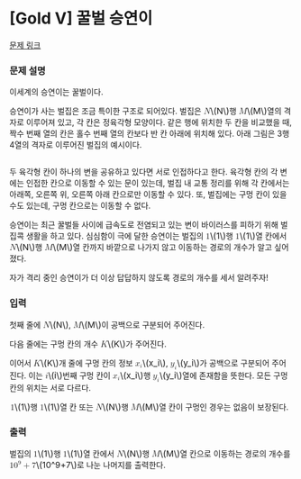 # [Gold V] 꿀벌 승연이

[문제 링크](https://www.acmicpc.net/problem/23083) 

### 문제 설명

<p>이세계의 승연이는 꿀벌이다.</p>

<p>승연이가 사는 벌집은 조금 특이한 구조로 되어있다. 벌집은 <mjx-container class="MathJax" jax="CHTML" style="font-size: 108.2%; position: relative;"><mjx-math class="MJX-TEX" aria-hidden="true"><mjx-mi class="mjx-i"><mjx-c class="mjx-c1D441 TEX-I"></mjx-c></mjx-mi></mjx-math><mjx-assistive-mml unselectable="on" display="inline"><math xmlns="http://www.w3.org/1998/Math/MathML"><mi>N</mi></math></mjx-assistive-mml><span aria-hidden="true" class="no-mathjax mjx-copytext">\(N\)</span></mjx-container>행 <mjx-container class="MathJax" jax="CHTML" style="font-size: 108.2%; position: relative;"><mjx-math class="MJX-TEX" aria-hidden="true"><mjx-mi class="mjx-i"><mjx-c class="mjx-c1D440 TEX-I"></mjx-c></mjx-mi></mjx-math><mjx-assistive-mml unselectable="on" display="inline"><math xmlns="http://www.w3.org/1998/Math/MathML"><mi>M</mi></math></mjx-assistive-mml><span aria-hidden="true" class="no-mathjax mjx-copytext">\(M\)</span></mjx-container>열의 격자로 이루어져 있고, 각 칸은 정육각형 모양이다. 같은 행에 위치한 두 칸을 비교했을 때, 짝수 번째 열의 칸은 홀수 번째 열의 칸보다 반 칸 아래에 위치해 있다. 아래 그림은 3행 4열의 격자로 이루어진 벌집의 예시이다.</p>

<p style="text-align: center;"><img alt="" src="https://upload.acmicpc.net/967ccd5c-9050-49bd-9eaa-72f713859381/-/preview/"></p>

<p>두 육각형 칸이 하나의 변을 공유하고 있다면 서로 인접하다고 한다. 육각형 칸의 각 변에는 인접한 칸으로 이동할 수 있는 문이 있는데, 벌집 내 교통 정리를 위해 각 칸에서는 아래쪽, 오른쪽 위, 오른쪽 아래 칸으로만 이동할 수 있다. 또, 벌집에는 구멍 칸이 있을 수도 있는데, 구멍 칸으로는 이동할 수 없다.</p>

<p>승연이는 최근 꿀벌들 사이에 급속도로 전염되고 있는 변이 바이러스를 피하기 위해 벌집콕 생활을 하고 있다. 심심함이 극에 달한 승연이는 벌집의 <mjx-container class="MathJax" jax="CHTML" style="font-size: 108.2%; position: relative;"><mjx-math class="MJX-TEX" aria-hidden="true"><mjx-mn class="mjx-n"><mjx-c class="mjx-c31"></mjx-c></mjx-mn></mjx-math><mjx-assistive-mml unselectable="on" display="inline"><math xmlns="http://www.w3.org/1998/Math/MathML"><mn>1</mn></math></mjx-assistive-mml><span aria-hidden="true" class="no-mathjax mjx-copytext">\(1\)</span></mjx-container>행 <mjx-container class="MathJax" jax="CHTML" style="font-size: 108.2%; position: relative;"><mjx-math class="MJX-TEX" aria-hidden="true"><mjx-mn class="mjx-n"><mjx-c class="mjx-c31"></mjx-c></mjx-mn></mjx-math><mjx-assistive-mml unselectable="on" display="inline"><math xmlns="http://www.w3.org/1998/Math/MathML"><mn>1</mn></math></mjx-assistive-mml><span aria-hidden="true" class="no-mathjax mjx-copytext">\(1\)</span></mjx-container>열 칸에서 <mjx-container class="MathJax" jax="CHTML" style="font-size: 108.2%; position: relative;"><mjx-math class="MJX-TEX" aria-hidden="true"><mjx-mi class="mjx-i"><mjx-c class="mjx-c1D441 TEX-I"></mjx-c></mjx-mi></mjx-math><mjx-assistive-mml unselectable="on" display="inline"><math xmlns="http://www.w3.org/1998/Math/MathML"><mi>N</mi></math></mjx-assistive-mml><span aria-hidden="true" class="no-mathjax mjx-copytext">\(N\)</span></mjx-container>행 <mjx-container class="MathJax" jax="CHTML" style="font-size: 108.2%; position: relative;"><mjx-math class="MJX-TEX" aria-hidden="true"><mjx-mi class="mjx-i"><mjx-c class="mjx-c1D440 TEX-I"></mjx-c></mjx-mi></mjx-math><mjx-assistive-mml unselectable="on" display="inline"><math xmlns="http://www.w3.org/1998/Math/MathML"><mi>M</mi></math></mjx-assistive-mml><span aria-hidden="true" class="no-mathjax mjx-copytext">\(M\)</span></mjx-container>열 칸까지 바깥으로 나가지 않고 이동하는 경로의 개수가 알고 싶어 졌다.</p>

<p>자가 격리 중인 승연이가 더 이상 답답하지 않도록 경로의 개수를 세서 알려주자!</p>

### 입력 

 <p>첫째 줄에 <mjx-container class="MathJax" jax="CHTML" style="font-size: 108.2%; position: relative;"><mjx-math class="MJX-TEX" aria-hidden="true"><mjx-mi class="mjx-i"><mjx-c class="mjx-c1D441 TEX-I"></mjx-c></mjx-mi></mjx-math><mjx-assistive-mml unselectable="on" display="inline"><math xmlns="http://www.w3.org/1998/Math/MathML"><mi>N</mi></math></mjx-assistive-mml><span aria-hidden="true" class="no-mathjax mjx-copytext">\(N\)</span></mjx-container>, <mjx-container class="MathJax" jax="CHTML" style="font-size: 108.2%; position: relative;"><mjx-math class="MJX-TEX" aria-hidden="true"><mjx-mi class="mjx-i"><mjx-c class="mjx-c1D440 TEX-I"></mjx-c></mjx-mi></mjx-math><mjx-assistive-mml unselectable="on" display="inline"><math xmlns="http://www.w3.org/1998/Math/MathML"><mi>M</mi></math></mjx-assistive-mml><span aria-hidden="true" class="no-mathjax mjx-copytext">\(M\)</span></mjx-container>이 공백으로 구분되어 주어진다.</p>

<p>다음 줄에는 구멍 칸의 개수 <mjx-container class="MathJax" jax="CHTML" style="font-size: 108.2%; position: relative;"><mjx-math class="MJX-TEX" aria-hidden="true"><mjx-mi class="mjx-i"><mjx-c class="mjx-c1D43E TEX-I"></mjx-c></mjx-mi></mjx-math><mjx-assistive-mml unselectable="on" display="inline"><math xmlns="http://www.w3.org/1998/Math/MathML"><mi>K</mi></math></mjx-assistive-mml><span aria-hidden="true" class="no-mathjax mjx-copytext">\(K\)</span></mjx-container>가 주어진다.</p>

<p>이어서 <mjx-container class="MathJax" jax="CHTML" style="font-size: 108.2%; position: relative;"><mjx-math class="MJX-TEX" aria-hidden="true"><mjx-mi class="mjx-i"><mjx-c class="mjx-c1D43E TEX-I"></mjx-c></mjx-mi></mjx-math><mjx-assistive-mml unselectable="on" display="inline"><math xmlns="http://www.w3.org/1998/Math/MathML"><mi>K</mi></math></mjx-assistive-mml><span aria-hidden="true" class="no-mathjax mjx-copytext">\(K\)</span></mjx-container>개 줄에 구멍 칸의 정보 <mjx-container class="MathJax" jax="CHTML" style="font-size: 108.2%; position: relative;"><mjx-math class="MJX-TEX" aria-hidden="true"><mjx-msub><mjx-mi class="mjx-i"><mjx-c class="mjx-c1D465 TEX-I"></mjx-c></mjx-mi><mjx-script style="vertical-align: -0.15em;"><mjx-mi class="mjx-i" size="s"><mjx-c class="mjx-c1D456 TEX-I"></mjx-c></mjx-mi></mjx-script></mjx-msub></mjx-math><mjx-assistive-mml unselectable="on" display="inline"><math xmlns="http://www.w3.org/1998/Math/MathML"><msub><mi>x</mi><mi>i</mi></msub></math></mjx-assistive-mml><span aria-hidden="true" class="no-mathjax mjx-copytext">\(x_i\)</span></mjx-container>, <mjx-container class="MathJax" jax="CHTML" style="font-size: 108.2%; position: relative;"><mjx-math class="MJX-TEX" aria-hidden="true"><mjx-msub><mjx-mi class="mjx-i"><mjx-c class="mjx-c1D466 TEX-I"></mjx-c></mjx-mi><mjx-script style="vertical-align: -0.15em;"><mjx-mi class="mjx-i" size="s"><mjx-c class="mjx-c1D456 TEX-I"></mjx-c></mjx-mi></mjx-script></mjx-msub></mjx-math><mjx-assistive-mml unselectable="on" display="inline"><math xmlns="http://www.w3.org/1998/Math/MathML"><msub><mi>y</mi><mi>i</mi></msub></math></mjx-assistive-mml><span aria-hidden="true" class="no-mathjax mjx-copytext">\(y_i\)</span></mjx-container>가 공백으로 구분되어 주어진다. 이는 <mjx-container class="MathJax" jax="CHTML" style="font-size: 108.2%; position: relative;"><mjx-math class="MJX-TEX" aria-hidden="true"><mjx-mi class="mjx-i"><mjx-c class="mjx-c1D456 TEX-I"></mjx-c></mjx-mi></mjx-math><mjx-assistive-mml unselectable="on" display="inline"><math xmlns="http://www.w3.org/1998/Math/MathML"><mi>i</mi></math></mjx-assistive-mml><span aria-hidden="true" class="no-mathjax mjx-copytext">\(i\)</span></mjx-container>번째 구멍 칸이 <mjx-container class="MathJax" jax="CHTML" style="font-size: 108.2%; position: relative;"><mjx-math class="MJX-TEX" aria-hidden="true"><mjx-msub><mjx-mi class="mjx-i"><mjx-c class="mjx-c1D465 TEX-I"></mjx-c></mjx-mi><mjx-script style="vertical-align: -0.15em;"><mjx-mi class="mjx-i" size="s"><mjx-c class="mjx-c1D456 TEX-I"></mjx-c></mjx-mi></mjx-script></mjx-msub></mjx-math><mjx-assistive-mml unselectable="on" display="inline"><math xmlns="http://www.w3.org/1998/Math/MathML"><msub><mi>x</mi><mi>i</mi></msub></math></mjx-assistive-mml><span aria-hidden="true" class="no-mathjax mjx-copytext">\(x_i\)</span></mjx-container>행 <mjx-container class="MathJax" jax="CHTML" style="font-size: 108.2%; position: relative;"><mjx-math class="MJX-TEX" aria-hidden="true"><mjx-msub><mjx-mi class="mjx-i"><mjx-c class="mjx-c1D466 TEX-I"></mjx-c></mjx-mi><mjx-script style="vertical-align: -0.15em;"><mjx-mi class="mjx-i" size="s"><mjx-c class="mjx-c1D456 TEX-I"></mjx-c></mjx-mi></mjx-script></mjx-msub></mjx-math><mjx-assistive-mml unselectable="on" display="inline"><math xmlns="http://www.w3.org/1998/Math/MathML"><msub><mi>y</mi><mi>i</mi></msub></math></mjx-assistive-mml><span aria-hidden="true" class="no-mathjax mjx-copytext">\(y_i\)</span></mjx-container>열에 존재함을 뜻한다. 모든 구멍 칸의 위치는 서로 다르다.</p>

<p><mjx-container class="MathJax" jax="CHTML" style="font-size: 108.2%; position: relative;"> <mjx-math class="MJX-TEX" aria-hidden="true"><mjx-mn class="mjx-n"><mjx-c class="mjx-c31"></mjx-c></mjx-mn></mjx-math><mjx-assistive-mml unselectable="on" display="inline"><math xmlns="http://www.w3.org/1998/Math/MathML"><mn>1</mn></math></mjx-assistive-mml><span aria-hidden="true" class="no-mathjax mjx-copytext">\(1\)</span></mjx-container>행 <mjx-container class="MathJax" jax="CHTML" style="font-size: 108.2%; position: relative;"><mjx-math class="MJX-TEX" aria-hidden="true"><mjx-mn class="mjx-n"><mjx-c class="mjx-c31"></mjx-c></mjx-mn></mjx-math><mjx-assistive-mml unselectable="on" display="inline"><math xmlns="http://www.w3.org/1998/Math/MathML"><mn>1</mn></math></mjx-assistive-mml><span aria-hidden="true" class="no-mathjax mjx-copytext">\(1\)</span></mjx-container>열 칸 또는 <mjx-container class="MathJax" jax="CHTML" style="font-size: 108.2%; position: relative;"><mjx-math class="MJX-TEX" aria-hidden="true"><mjx-mi class="mjx-i"><mjx-c class="mjx-c1D441 TEX-I"></mjx-c></mjx-mi></mjx-math><mjx-assistive-mml unselectable="on" display="inline"><math xmlns="http://www.w3.org/1998/Math/MathML"><mi>N</mi></math></mjx-assistive-mml><span aria-hidden="true" class="no-mathjax mjx-copytext">\(N\)</span></mjx-container>행 <mjx-container class="MathJax" jax="CHTML" style="font-size: 108.2%; position: relative;"><mjx-math class="MJX-TEX" aria-hidden="true"><mjx-mi class="mjx-i"><mjx-c class="mjx-c1D440 TEX-I"></mjx-c></mjx-mi></mjx-math><mjx-assistive-mml unselectable="on" display="inline"><math xmlns="http://www.w3.org/1998/Math/MathML"><mi>M</mi></math></mjx-assistive-mml><span aria-hidden="true" class="no-mathjax mjx-copytext">\(M\)</span></mjx-container>열 칸이 구멍인 경우는 없음이 보장된다.</p>

### 출력 

 <p>벌집의 <mjx-container class="MathJax" jax="CHTML" style="font-size: 108.2%; position: relative;"><mjx-math class="MJX-TEX" aria-hidden="true"><mjx-mn class="mjx-n"><mjx-c class="mjx-c31"></mjx-c></mjx-mn></mjx-math><mjx-assistive-mml unselectable="on" display="inline"><math xmlns="http://www.w3.org/1998/Math/MathML"><mn>1</mn></math></mjx-assistive-mml><span aria-hidden="true" class="no-mathjax mjx-copytext">\(1\)</span></mjx-container>행 <mjx-container class="MathJax" jax="CHTML" style="font-size: 108.2%; position: relative;"><mjx-math class="MJX-TEX" aria-hidden="true"><mjx-mn class="mjx-n"><mjx-c class="mjx-c31"></mjx-c></mjx-mn></mjx-math><mjx-assistive-mml unselectable="on" display="inline"><math xmlns="http://www.w3.org/1998/Math/MathML"><mn>1</mn></math></mjx-assistive-mml><span aria-hidden="true" class="no-mathjax mjx-copytext">\(1\)</span></mjx-container>열 칸에서 <mjx-container class="MathJax" jax="CHTML" style="font-size: 108.2%; position: relative;"><mjx-math class="MJX-TEX" aria-hidden="true"><mjx-mi class="mjx-i"><mjx-c class="mjx-c1D441 TEX-I"></mjx-c></mjx-mi></mjx-math><mjx-assistive-mml unselectable="on" display="inline"><math xmlns="http://www.w3.org/1998/Math/MathML"><mi>N</mi></math></mjx-assistive-mml><span aria-hidden="true" class="no-mathjax mjx-copytext">\(N\)</span></mjx-container>행 <mjx-container class="MathJax" jax="CHTML" style="font-size: 108.2%; position: relative;"><mjx-math class="MJX-TEX" aria-hidden="true"><mjx-mi class="mjx-i"><mjx-c class="mjx-c1D440 TEX-I"></mjx-c></mjx-mi></mjx-math><mjx-assistive-mml unselectable="on" display="inline"><math xmlns="http://www.w3.org/1998/Math/MathML"><mi>M</mi></math></mjx-assistive-mml><span aria-hidden="true" class="no-mathjax mjx-copytext">\(M\)</span></mjx-container>열 칸으로 이동하는 경로의 개수를 <mjx-container class="MathJax" jax="CHTML" style="font-size: 108.2%; position: relative;"><mjx-math class="MJX-TEX" aria-hidden="true"><mjx-msup><mjx-mn class="mjx-n"><mjx-c class="mjx-c31"></mjx-c><mjx-c class="mjx-c30"></mjx-c></mjx-mn><mjx-script style="vertical-align: 0.393em;"><mjx-mn class="mjx-n" size="s"><mjx-c class="mjx-c39"></mjx-c></mjx-mn></mjx-script></mjx-msup><mjx-mo class="mjx-n" space="3"><mjx-c class="mjx-c2B"></mjx-c></mjx-mo><mjx-mn class="mjx-n" space="3"><mjx-c class="mjx-c37"></mjx-c></mjx-mn></mjx-math><mjx-assistive-mml unselectable="on" display="inline"><math xmlns="http://www.w3.org/1998/Math/MathML"><msup><mn>10</mn><mn>9</mn></msup><mo>+</mo><mn>7</mn></math></mjx-assistive-mml><span aria-hidden="true" class="no-mathjax mjx-copytext">\(10^9+7\)</span></mjx-container>로 나눈 나머지를 출력한다.</p>

